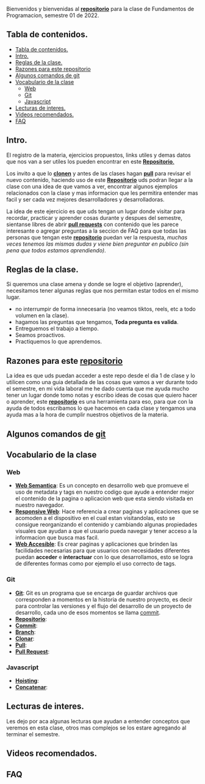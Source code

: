 Bienvenidos y bienvenidas al [**repositorio**]() para la clase de Fundamentos de Programacion, semestre 01 de 2022.

## Tabla de contenidos.

- [Tabla de contenidos.](#tabla-de-contenidos)
- [Intro.](#intro)
- [Reglas de la clase.](#reglas-de-la-clase)
- [Razones para este repositorio](#razones-para-este-repositorio)
- [Algunos comandos de git](#algunos-comandos-de-git)
- [Vocabulario de la clase](#vocabulario-de-la-clase)
  - [Web](#web)
  - [Git](#git)
  - [Javascript](#javascript)
- [Lecturas de interes.](#lecturas-de-interes)
- [Videos recomendados.](#videos-recomendados)
- [FAQ](#faq)

## Intro.
El registro de la materia, ejercicios propuestos, links utiles y demas datos que nos van a ser utiles los pueden encontrar en este [**Repositorio**.]()

Los invito a que lo [**clonen**]() y antes de las clases hagan [**pull**]() para revisar el nuevo contenido, haciendo uso de este [**Repositorio**]() uds podran llegar a la clase con una idea de que vamos a ver, encontrar algunos ejemplos relacionados con la clase y mas informacion que les permitira entender mas facil y ser cada vez mejores desarrolladores y desarrolladoras.

La idea de este ejercicio es que uds tengan un lugar donde visitar para recordar, practicar y aprender cosas durante y despues del semestre, sientanse libres de abrir [**pull requests**]() con contenido que les parece interesante o agregar preguntas a la seccion de FAQ para que todas las personas que tengan este [**repositorio**]() puedan ver la respuesta, _muchas veces tenemos las mismas dudas y viene bien preguntar en publico (sin pena que todos estamos aprendiendo)_.

## Reglas de la clase.
Si queremos una clase amena y donde se logre el objetivo (aprender), necesitamos tener algunas reglas que nos permitan estar todos en el mismo lugar.

- no interrumpir de forma innecesaria (no veamos tiktos, reels, etc a todo volumen en la clase).
- hagamos las preguntas que tengamos, **Toda pregunta es valida**.
- Entreguemos el trabajo a tiempo.
- Seamos proactivos.
- Practiquemos lo que aprendemos.

## Razones para este [repositorio]()
La idea es que uds puedan acceder a este repo desde el dia 1 de clase y lo utilicen como una guia detallada de las cosas que vamos a ver durante todo el semestre, en mi vida laboral me he dado cuenta que me ayuda mucho tener un lugar donde tomo notas y escribo ideas de cosas que quiero hacer o aprender, este [**repositorio**]() es una herramienta para eso, para que con la ayuda de todos escribamos lo que hacemos en cada clase y tengamos una ayuda mas a la hora de cumplir nuestros objetivos de la materia.

## Algunos comandos de [git]()

## Vocabulario de la clase
### Web
- [**Web Semantica**](https://www.crehana.com/cl/blog/desarrollo-web/web-semantica/): Es un concepto en desarrollo web que promueve el uso de metadata y tags en nuestro codigo que ayude a entender mejor el contenido de la pagina o aplicacion web que esta siendo visitada en nuestro navegador.
- [**Responsive Web**](https://www.w3schools.com/whatis/whatis_responsive.asp): Hace referencia a crear paginas y aplicaciones que se acomoden a el dispositivo en el cual estan visitandolas, esto se consigue reorganizando el contenido y cambiando algunas propiedades visuales que ayudan a que el usuario pueda navegar y tener acceso a la informacion que busca mas facil.
- [**Web Accesible**](https://developer.mozilla.org/es/docs/Learn/Accessibility/What_is_accessibility): Es crear paginas y aplicaciones que brinden las facilidades necesarias para que usuarios con necesidades diferentes puedan **acceder** e **interactuar** con lo que desarrollamos, esto se logra de diferentes formas como por ejemplo el uso correcto de tags.
### Git
- [**Git**](https://git-scm.com/book/es/v2/Inicio---Sobre-el-Control-de-Versiones-Fundamentos-de-Git): Git es un programa que se encarga de guardar archivos que corresponden a momentos en la historia de nuestro proyecto, es decir para controlar las versiones y el flujo del desarrollo de un proyecto de desarrollo, cada uno de esos momentos se llama [commit]().
- [**Repositorio**]():
- [**Commit**]():
- [**Branch**]():
- [**Clonar**]():
- [**Pull**]():
- [**Pull Request**]():
### Javascript
- [**Hoisting**]():
- [**Concatenar**]():


## Lecturas de interes.
Les dejo por aca algunas lecturas que ayudan a entender conceptos que veremos en esta clase, otros mas complejos se los estare agregando al terminar el semestre.

## Videos recomendados.

## FAQ